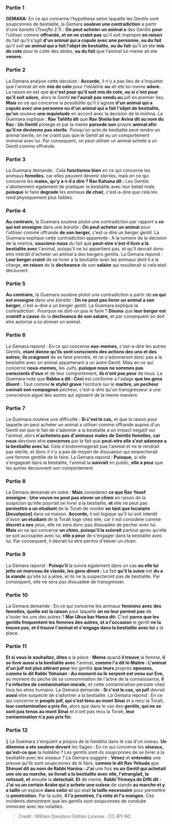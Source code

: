 
### Partie 1
<strong>GEMARA:</strong> En ce qui concerne l'hypothese selon laquelle les Gentils sont soupconnes de bestialite, la Gemara <b>souleve une contradiction</b> a partir d'une <i>baraita</i> (<i>Tosefta</i> 2:1) : <b>On peut acheter un animal a</b> des Gentils <b>pour</b> l'utiliser comme <b>offrande, et on ne craint pas</b> qu'il soit impropre <b>en raison</b> du fait qu'il s'agit <b>d'un animal qui a copule avec une personne, ou du fait</b> qu'il soit <b>un animal qui a fait l'objet de bestialite, ou du fait</b> qu'il ait ete <b>mis de cote</b> pour le culte des idoles, <b>ou du fait</b> que l'animal lui-meme ait ete <b>venere. </b>

### Partie 2
La Gemara analyse cette decision : <b>Accorde,</b> il n'y a pas lieu de s'inquieter que l'animal ait ete <b>mis de cote</b> pour l'idolatrie <b>ou</b> ait ete lui-meme <b>adore.</b> La raison en est que <b>si c'est pour qu'il soit mis de cote, ou si c'est pour qu'il soit adore,</b> alors le Gentil <b>ne l'aurait pas vendu au</b> juif en premier lieu. <b>Mais</b> en ce qui concerne la possibilite qu'il s'agisse <b>d'un animal qui a copule avec une personne ou d'un animal qui a fait l'objet de bestialite, qu'on</b> souleve <b>une inquietude</b> en accord avec la decision de la mishna. La Guemara explique : <b>Rav Tahlifa dit</b> que <b>Rav Sheila bar Avina dit au nom du Rav : Un Gentil</b> protege et par la meme <b>parsede son</b> propre <b>animal afin qu'il ne devienne pas sterile.</b> Puisqu'un acte de bestialite peut rendre un animal sterile, on ne craint pas que le Gentil ait eu un comportement immoral avec lui. Par consequent, on peut utiliser un animal achete a un Gentil comme offrande.

### Partie 3
La Guemara demande : Cela <b>fonctionne bien</b> en ce qui concerne les animaux <b>femelles</b>, car elles peuvent devenir steriles, mais en ce qui concerne les <b>males, qu'y a-t-il a dire ? Rav Kahana dit :</b> Les Gentils s'abstiennent egalement de pratiquer la bestialite avec leur betail male, <b>puisque</b> le faire <b>degrade</b> les animaux <b>de chair,</b> c'est-a-dire que cela les rend physiquement plus faibles.

### Partie 4
<b>Au contraire,</b> la Guemara souleve plutot une contradiction par rapport a <b>ce qui est enseigne</b> dans une <i>baraita</i> : <b>On peut acheter un animal</b> pour l'utiliser comme offrande <b>de son berger,</b> c'est-a-dire un berger gentil. La Guemara explique cette contradiction apparente : A la lumiere de la decision de la mishna, <b>soucions-nous</b> du fait que <b>peut-etre s'est-il livre a la bestialite avec</b> l'animal, puisqu'il ne lui appartient pas, et qu'il devrait donc etre interdit d'acheter un animal a des bergers gentils. La Gemara repond : <b>Leur berger craint</b> de se livrer a la bestialite avec les animaux dont il a la charge, <b>en raison</b> de la <b>decheance</b> de son <b>salaire</b> qui resulterait si cela etait decouvert.

### Partie 5
<b>Au contraire,</b> la Guemara souleve plutot une contradiction a partir de <b>ce qui est enseigne</b> dans une <i>baraita</i> : <b>On ne peut pas livrer un animal a son berger,</b> c'est-a-dire a un berger gentil. La Guemara explique la contradiction : Pourquoi ne doit-on pas le faire ? <b>Disons</b> que <b>leur berger est craintif a cause</b> de la <b>decheance de son salaire,</b> et par consequent on doit etre autorise a lui donner un animal.

### Partie 6
La Gemara repond : En ce qui concerne <b>eux-memes,</b> c'est-a-dire les autres Gentils, <b>etant donne qu'ils sont conscients des actions des uns et des autres</b>, <b>ils craignent</b> de se faire prendre, et ne s'adonneront donc pas a la bestialite avec un animal appartenant a un autre Gentil. Mais en ce qui concerne <b>nous-memes,</b> les Juifs, <b>puisque nous ne sommes pas conscients d'eux</b> et de leur comportement, <b>ils n'ont pas peur</b> de nous. La Guemara note que <b>Rabba a dit : Ceci</b> est conforme a l'adage <b>que les gens disent :</b> Tout comme <b>le stylet grave</b> l'ecriture sur le <b>marbre, un pecheur connait son compagnon</b> pecheur, c'est-a-dire qu'un transgresseur a une conscience aigue des autres qui agissent de la meme maniere.

### Partie 7
La Guemara souleve une difficulte : <b>Si c'est le cas,</b> et que la raison pour laquelle on peut acheter un animal a utiliser comme offrande aupres d'un Gentil est que le fait de s'adonner a la bestialite a un impact negatif sur l'animal, alors <b>n'achetons pas d'animaux males</b> <b>de Gentils femelles</b>, <b>car nous</b> devrions etre <b>concernes</b> par le fait que <b>peut-etre elle s'est adonnee a la bestialite avec lui. </b> Cela n'endommagerait pas l'animal et ne le rendrait pas sterile, et donc il n'y a pas de moyen de dissuasion qui empecherait une femme gentille de le faire. La Gemara repond : <b>Puisque,</b> si elle s'engageait dans la bestialite, l'animal la <b>suivrait</b> en public, <b>elle a peur</b> que les autres decouvrent son comportement.

### Partie 8
La Gemara demande en outre : <b>Mais</b> considerez <b>ce que Rav Yosef enseigne : Une veuve ne peut pas elever un chien</b> en raison de la suspicion qu'elle pourrait se livrer a la bestialite, <b>et</b> elle ne peut pas <b>permettre a un etudiant</b> de la Torah de resider <b>en tant que locataire [<i>beushpiza</i>]</b> dans sa maison. <b>Accorde,</b> il est logique qu'il lui soit interdit d'avoir <b>un etudiant</b> de la Torah loge chez elle, car il est considere comme <b>discret a ses</b> yeux, elle ne sera donc pas dissuadee de pecher avec lui. <b>Mais</b> en ce qui concerne <b>un chien, puisqu'il la suivrait</b> partout apres qu'elle se soit accouplee avec lui, <b>elle a peur</b> de s'engager dans la bestialite avec lui. Par consequent, il devrait lui etre permis d'elever un chien.

### Partie 9
La Gemara repond : <b>Puisqu'il</b> la suivra egalement</b> dans un cas <b>ou elle lui jette un morceau de viande, les gens diront :</b> Le fait <b>qu'il la suive</b> est <b>du a la viande</b> qu'elle lui a jetee, et ils ne la suspecteront pas de bestialite. Par consequent, elle ne sera pas dissuadee de transgresser.

### Partie 10
La Gemara demande : En ce qui concerne les animaux <b>feminins</b> <b>avec des femelles, quelle est la raison</b> pour laquelle <b>on ne leur permet pas</b> de s'isoler</b> les uns des autres ? <b>Mar Ukva bar Hama dit:</b> C'est <b>parce que les gentils frequentent les femmes des autres, et a l'occasion</b> le gentil <b>ne la trouve pas, et il trouve l'animal et s'engage dans la bestialite avec lui</b> a la place.

### Partie 11
<b>Et si vous le souhaitez, dites</b> a la place : <b>Meme</b> quand <b>il trouve</b> la femme, <b>il se livre aussi a la bestialite avec</b> l'animal, <b>comme l'a dit le Maitre : L'animal d'un juif est plus attirant pour</b> les gentils <b>que leurs</b> propres <b>epouses, comme le dit Rabbi Yohanan : Au moment ou le serpent est venu sur Eve,</b> au moment du peche de sa consommation de l'arbre de la connaissance, <b>il l'a infectee de</b> <b>contamination morale,</b> et cette contamination persiste chez tous les etres humains. La Gemara demande : <b>Si c'est le cas, un juif</b> devrait <b>aussi</b> etre suspecte de s'adonner a la bestialite. La Gemara repond : En ce qui concerne le <b>peuple juif, qui s'est tenu au mont Sinai</b> et a recu la Torah, <b>leur contamination a pris fin,</b> alors que dans le cas des <b>gentils, qui ne se sont pas tenus au mont Sinai</b> et n'ont pas recu la Torah, <b>leur contamination n'a pas pris fin.</b>

### Partie 12
§ La Guemara s'enquiert a propos de la <i>halakha</i> dans le cas d'un oiseau. <b>Un dilemme a ete souleve devant</b> les Sages : En ce qui concerne les <b>oiseaux, qu'est-ce que</b> la <i>halakha</i> ? Les gentils sont-ils soupconnes de se livrer a la bestialite avec les oiseaux ? La Gemara suggere : <b>Venez</b> et <b>entendez</b> une preuve qu'ils sont soupconnes de le faire, <b>comme le dit Rav Yehuda</b> que <b>Shmuel dit au nom de Rabbi Hanina : J'ai</b> une fois <b>vu un Gentil qui achetait une oie au marche, se livrait a la bestialite avec elle, l'etranglait, la rotissait, et</b> ensuite la <b>detachait. Et</b> de meme, <b>Rabbi Yirmeya de Difti dit : J'ai vu un certain Arabe qui a achete une cuisse</b> de viande <b>au marche et y a taille</b> un espace <b>dans celui-ci</b> qui etait <b>la taille necessaire</b> pour permettre la <b>penetration.</b> Par la suite, <b>il l'a penetree, l'a rotie et l'a mangee.</b> Ces incidents demontrent que les gentils sont soupconnes de conduite immorale avec les volailles.

>Credit : William Davidson Edition
>License : CC-BY-NC